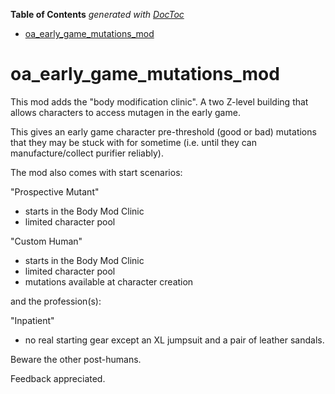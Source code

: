 <!-- START doctoc generated TOC please keep comment here to allow auto update -->
<!-- DON'T EDIT THIS SECTION, INSTEAD RE-RUN doctoc TO UPDATE -->
**Table of Contents**  *generated with [DocToc](https://github.com/thlorenz/doctoc)*

- [oa_early_game_mutations_mod](#oa_early_game_mutations_mod)

<!-- END doctoc generated TOC please keep comment here to allow auto update -->

# oa_early_game_mutations_mod

This mod adds the "body modification clinic". A two Z-level building that allows characters to access mutagen in the early game.

This gives an early game character pre-threshold (good or bad) mutations that they may be stuck with for sometime (i.e. until they can manufacture/collect purifier reliably).

The mod also comes with start scenarios:

"Prospective Mutant"
- starts in the Body Mod Clinic
- limited character pool

"Custom Human"
- starts in the Body Mod Clinic
- limited character pool
- mutations available at character creation

and the profession(s): 

"Inpatient"
- no real starting gear except an XL jumpsuit and a pair of leather sandals.


Beware the other post-humans.

Feedback appreciated.